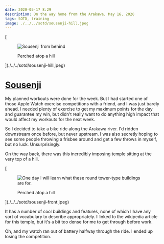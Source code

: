 ```yaml
---
date: 2020-05-17 8:29
description: On the way home from the Arakawa, May 16, 2020
tags: SOTD, training
image: ./../../sotd/sousenji-hill.jpeg
---
```


[<figure>
  <img src="./../../sotd/sousenji-hill.jpeg"
  alt="Sousenji from behind"/>
  <figcaption>Perched atop a hill</figcaption>
</figure>](./../../sotd/sousenji-hill.jpeg)

# [Sousenji](https://ja.wikipedia.org/wiki/総泉寺)

My planned workouts were done for the week. But I had started one of those Apple Watch exercise competitions with a friend, and I was just barely ahead. I needed plenty of exercise to get my maximum points for the day and guarantee my win, but didn't really want to do anything high impact that would affect my workouts for the next week.

So I decided to take a bike ride along the Arakawa river. I'd ridden downstream once before, but never upstream. I was also secretly hoping to see some people throwing a frisbee around and get a few throws in myself, but no luck. Unsurprisingly.

On the way back, there was this incredibly imposing temple sitting at the very top of a hill.

[<figure>
  <img src="./../../sotd/sousenji-front.jpeg"
  alt="One day I will learn what these round tower-type buildings are for."/>
  <figcaption>Perched atop a hill</figcaption>
</figure>](./../../sotd/sousenji-front.jpeg)

It has a number of cool buildings and features, none of which I have any sort of vocabulary to describe appropriately. I linked to the wikipedia article for this temple, but it's a bit too dense for me to get through before work.

Oh, and my watch ran out of battery halfway through the ride. I ended up losing the competition.
